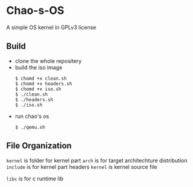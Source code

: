 # Chao-s-OS

A simple OS kernel in GPLv3 license

## Build

- clone the whole repositery
- build the iso image
    ```
    $ chomd +x clean.sh
    $ chomd +x headers.sh
    $ chomd +x iso.sh
    $ ./clean.sh
    $ ./headers.sh
    $ ./iso.sh
    ```
- run chao's os
    ```
    $ ./qemu.sh
    ```
## File Organization
```kernel``` is folder for kernel part
    ```arch``` is for target architechture distribution
    ```include``` is for kernel part headers
    ```kernel``` is kernel source file

```libc``` is for c runtime lib
